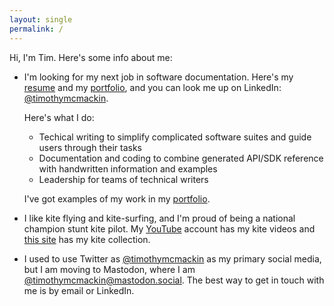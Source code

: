 ```yaml
---
layout: single
permalink: /
---
```


Hi, I'm Tim.
Here's some info about me:

- I'm looking for my next job in software documentation.
Here's my [resume](./resume) and my [portfolio](./portfolio), and you can look me up on LinkedIn: [@timothymcmackin](https://www.linkedin.com/in/timothymcmackin/).

  Here's what I do:

  - Techical writing to simplify complicated software suites and guide users through their tasks
  - Documentation and coding to combine generated API/SDK reference with handwritten information and examples
  - Leadership for teams of technical writers

  I've got examples of my work in my [portfolio](./portfolio).

- I like kite flying and kite-surfing, and I'm proud of being a national champion stunt kite pilot.
My [YouTube](https://www.youtube.com/watch?v=INKPWcv_i0k&list=PLpDx-rmEnbuxnaXKmQslL_sj66lUKm_16) account has my kite videos and [this site](https://timothymcmackin.github.io/kite-site/) has my kite collection.

- I used to use Twitter as [@timothymcmackin](https://twitter.com/timothymcmackin) as my primary social media, but I am moving to Mastodon, where I am [@timothymcmackin@mastodon.social](https://mastodon.social/@timothymcmackin).
The best way to get in touch with me is by email or LinkedIn.
